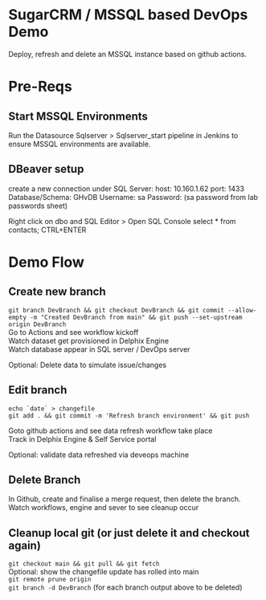 # SugarCRM / MSSQL based DevOps Demo

Deploy, refresh and delete an MSSQL instance based on github actions.

# Pre-Reqs

## Start MSSQL Environments

Run the Datasource Sqlserver > Sqlserver_start pipeline in Jenkins to ensure MSSQL environments are available.

## DBeaver setup

create a new connection under SQL Server:
host: 10.160.1.62
port: 1433
Database/Schema: GHvDB
Username: sa
Password: (sa password from lab passwords sheet)

Right click on dbo and SQL Editor > Open SQL Console
select * from contacts;
CTRL+ENTER

# Demo Flow

## Create new branch

`git branch DevBranch && git checkout DevBranch && git commit --allow-empty -m "Created DevBranch from main" && git push --set-upstream origin DevBranch`<br/>
Go to Actions and see workflow kickoff<br/>
Watch dataset get provisioned in Delphix Engine<br/>
Watch database appear in SQL server / DevOps server

Optional: Delete data to simulate issue/changes<br/>

## Edit branch

``echo `date` > changefile`` <br/>
`git add . && git commit -m 'Refresh branch environment' && git push`

Goto github actions and see data refresh workflow take place<br/>
Track in Delphix Engine & Self Service portal<br/>

Optional: validate data refreshed via deveops machine<br/>

## Delete Branch

In Github, create and finalise a merge request, then delete the branch.<br/>
Watch workflows, engine and sever to see cleanup occur<br/>

## Cleanup local git (or just delete it and checkout again)

`git checkout main && git pull && git fetch`<br/>
Optional: show the changefile update has rolled into main<br/>
`git remote prune origin`<br/>
`git branch -d DevBranch` (for each branch output above to be deleted)<br/>
